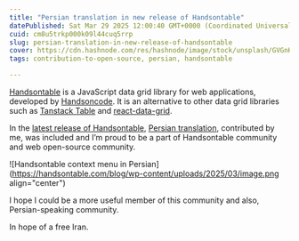 ```yaml
---
title: "Persian translation in new release of Handsontable"
datePublished: Sat Mar 29 2025 12:00:40 GMT+0000 (Coordinated Universal Time)
cuid: cm8u5trkp000k09l44cuq5rrp
slug: persian-translation-in-new-release-of-handsontable
cover: https://cdn.hashnode.com/res/hashnode/image/stock/unsplash/GVGnKgEomlw/upload/607d4ea973232a76441c3b4ce7f3daa7.jpeg
tags: contribution-to-open-source, persian, handsontable

---
```


[Handsontable](https://handsontable.com/) is a JavaScript data grid library for web applications, developed by [Handsoncode](https://handsoncode.net/about-us). It is an alternative to other data grid libraries such as [Tanstack Table](https://tanstack.com/table/) and [react-data-grid](https://adazzle.github.io/react-data-grid/#/CommonFeatures).

In the [latest release of Handsontable](https://handsontable.com/blog/handsontable-15.2.0-stability-improvements), [Persian translation](https://github.com/handsontable/handsontable/pull/11388), contributed by me, was included and I’m proud to be a part of Handsontable community and web open-source community.

![Handsontable context menu in Persian](https://handsontable.com/blog/wp-content/uploads/2025/03/image.png align="center")

I hope I could be a more useful member of this community and also, Persian-speaking community.

In hope of a free Iran.